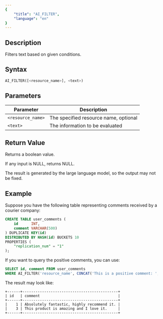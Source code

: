 ```yaml
---
{
    "title": "AI_FILTER",
    "language": "en"
}
---
```


<!-- 
Licensed to the Apache Software Foundation (ASF) under one
or more contributor license agreements.  See the NOTICE file
distributed with this work for additional information
regarding copyright ownership.  The ASF licenses this file
to you under the Apache License, Version 2.0 (the
"License"); you may not use this file except in compliance
with the License.  You may obtain a copy of the License at

  http://www.apache.org/licenses/LICENSE-2.0

Unless required by applicable law or agreed to in writing,
software distributed under the License is distributed on an
"AS IS" BASIS, WITHOUT WARRANTIES OR CONDITIONS OF ANY
KIND, either express or implied.  See the License for the
specific language governing permissions and limitations
under the License.
-->

## Description

Filters text based on given conditions.

## Syntax

```sql
AI_FILTER([<resource_name>], <text>)
```

## Parameters

| Parameter         | Description                       |
|-------------------|-----------------------------------|
| `<resource_name>` | The specified resource name, optional |
| `<text>`          | The information to be evaluated   |

## Return Value

Returns a boolean value.

If any input is NULL, returns NULL.

The result is generated by the large language model, so the output may not be fixed.

## Example

Suppose you have the following table representing comments received by a courier company:
```sql
CREATE TABLE user_comments (
    id      INT,
    comment VARCHAR(500)
) DUPLICATE KEY(id)
DISTRIBUTED BY HASH(id) BUCKETS 10
PROPERTIES (
    "replication_num" = "1"
);
```

If you want to query the positive comments, you can use:
```sql
SELECT id, comment FROM user_comments
WHERE AI_FILTER('resource_name', CONCAT('This is a positive comment: ', comment));
```

The result may look like:
```text
+------+--------------------------------------------+
| id   | comment                                    |
+------+--------------------------------------------+
|    1 | Absolutely fantastic, highly recommend it. |
|    3 | This product is amazing and I love it.     |
+------+--------------------------------------------+
```